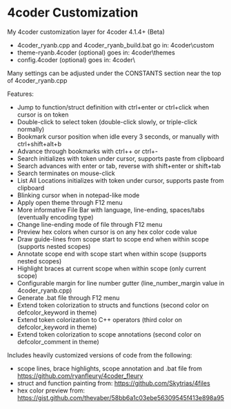 # 4coder Customization
My 4coder customization layer for 4coder 4.1.4+ (Beta)

* 4coder_ryanb.cpp and 4coder_ryanb_build.bat go in: 4coder\custom
* theme-ryanb.4coder (optional) goes in: 4coder\themes
* config.4coder (optional) goes in: 4coder\

Many settings can be adjusted under the CONSTANTS section near the top of 4coder_ryanb.cpp

Features:
* Jump to function/struct definition with ctrl+enter or ctrl+click when cursor is on token
* Double-click to select token (double-click slowly, or triple-click normally)
* Bookmark cursor position when idle every 3 seconds, or manually with ctrl+shift+alt+b
* Advance through bookmarks with ctrl++ or ctrl+-
* Search initializes with token under cursor, supports paste from clipboard
* Search advances with enter or tab, reverse with shift+enter or shift+tab
* Search terminates on mouse-click
* List All Locations initializes with token under cursor, supports paste from clipboard
* Blinking cursor when in notepad-like mode
* Apply open theme through F12 menu
* More informative File Bar with language, line-ending, spaces/tabs (eventually encoding type)
* Change line-ending mode of file through F12 menu
* Preview hex colors when cursor is on any hex color code value
* Draw guide-lines from scope start to scope end when within scope (supports nested scopes)
* Annotate scope end with scope start when within scope (supports nested scopes)
* Highlight braces at current scope when within scope (only current scope)
* Configurable margin for line number gutter (line_number_margin value in 4coder_ryanb.cpp)
* Generate .bat file through F12 menu
* Extend token colorization to structs and functions (second color on defcolor_keyword in theme)
* Extend token colorization to C++ operators (third color on defcolor_keyword in theme)
* Extend token colorization to scope annotations (second color on defcolor_comment in theme)

Includes heavily customized versions of code from the following:
* scope lines, brace highlights, scope annotation and .bat file from https://github.com/ryanfleury/4coder_fleury
* struct and function painting from: https://github.com/Skytrias/4files
* hex color preview from: https://gist.github.com/thevaber/58bb6a1c03ebe56309545f413e898a95
